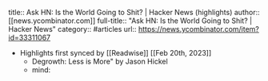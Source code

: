 title:: Ask HN: Is the World Going to Shit? | Hacker News (highlights)
author:: [[news.ycombinator.com]]
full-title:: "Ask HN: Is the World Going to Shit? | Hacker News"
category:: #articles
url:: https://news.ycombinator.com/item?id=33311067

- Highlights first synced by [[Readwise]] [[Feb 20th, 2023]]
	- Degrowth: Less is More" by Jason Hickel
	- mind: